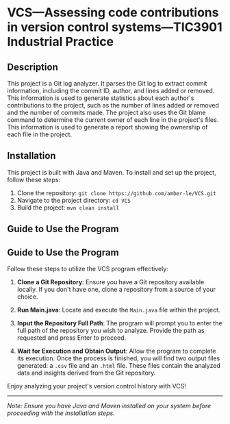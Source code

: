 # VCS—Assessing code contributions in version control systems—TIC3901 Industrial Practice

## Description
This project is a Git log analyzer. It parses the Git log to extract commit information, including the commit ID, author, and lines added or removed. This information is used to generate statistics about each author's contributions to the project, such as the number of lines added or removed and the number of commits made. The project also uses the Git blame command to determine the current owner of each line in the project's files. This information is used to generate a report showing the ownership of each file in the project.

## Installation
This project is built with Java and Maven. To install and set up the project, follow these steps:

1. Clone the repository: `git clone https://github.com/amber-le/VCS.git`
2. Navigate to the project directory: `cd VCS`
3. Build the project: `mvn clean install`

## Guide to Use the Program


## Guide to Use the Program
Follow these steps to utilize the VCS program effectively:

1. **Clone a Git Repository**: Ensure you have a Git repository available locally. If you don't have one, clone a repository from a source of your choice.

2. **Run Main.java**: Locate and execute the `Main.java` file within the project.

3. **Input the Repository Full Path**: The program will prompt you to enter the full path of the repository you wish to analyze. Provide the path as requested and press Enter to proceed.

4. **Wait for Execution and Obtain Output**: Allow the program to complete its execution. Once the process is finished, you will find two output files generated: a `.csv` file and an `.html` file. These files contain the analyzed data and insights derived from the Git repository.

Enjoy analyzing your project's version control history with VCS!

---

*Note: Ensure you have Java and Maven installed on your system before proceeding with the installation steps.*
